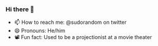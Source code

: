 ### Hi there 👋

- 📫 How to reach me: @sudorandom on twitter
- 😄 Pronouns: He/him
- 📽 Fun fact: Used to be a projectionist at a movie theater 
